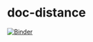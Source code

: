 # doc-distance
[![Binder](https://mybinder.org/badge_logo.svg)](https://mybinder.org/v2/gh/maveme/doc-distance/main)
